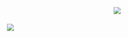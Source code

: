 <img align="right" src="https://visitor-badge.laobi.icu/badge?page_id=SHaKiB64.SHaKiB64" />

<h1 align="center">
    <img src="https://readme-typing-svg.herokuapp.com/?font=Righteous&size=35&center=true&vCenter=true&width=500&height=70&duration=4000&lines=Hi+There!+👋;+I'm+MD.+SHAKIB+HOWLADER!;" />
</h1>


